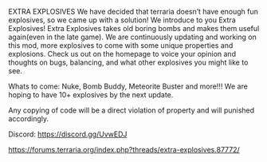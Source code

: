 EXTRA EXPLOSIVES
We have decided that terraria doesn’t have enough fun explosives, so we came up with a solution! We introduce to you Extra Explosives! Extra Explosives takes old boring bombs and makes them useful again(even in the late game). We are continuously updating and working on this mod, more explosives to come with some unique properties and explosions. Check us out on the homepage to voice your opinion and thoughts on bugs, balancing, and what other explosives you might like to see. 

Whats to come:
Nuke, Bomb Buddy, Meteorite Buster and more!!!
We are hoping to have 10+ explosives by the next update.

Any copying of code will be a direct violation of property and will punished accordingly. 


Discord: https://discord.gg/UvwEDJ


https://forums.terraria.org/index.php?threads/extra-explosives.87772/

